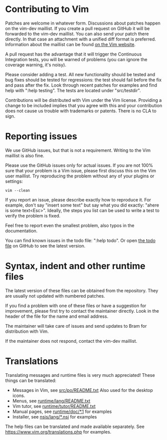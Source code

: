 # Contributing to Vim

Patches are welcome in whatever form.
Discussions about patches happen on the vim-dev maillist.
If you create a pull request on GitHub it will be
forwarded to the vim-dev maillist.  You can also send your patch there
directly.  In that case an attachment with a unified diff format is preferred.
Information about the maillist can be found [on the Vim website].

[on the Vim website]: http://www.vim.org/maillist.php#vim-dev

A pull request has the advantage that it will trigger the Continuous
Integration tests, you will be warned of problems (you can ignore the coverage
warning, it's noisy).

Please consider adding a test.  All new functionality should be tested and bug
fixes should be tested for regressions: the test should fail before the fix and
pass after the fix.  Look through recent patches for examples and find help
with ":help testing".  The tests are located under "src/testdir".

Contributions will be distributed with Vim under the Vim license.  Providing a
change to be included implies that you agree with this and your contribution
does not cause us trouble with trademarks or patents.  There is no CLA to sign.


# Reporting issues

We use GitHub issues, but that is not a requirement.  Writing to the Vim
maillist is also fine.

Please use the GitHub issues only for actual issues. If you are not 100% sure
that your problem is a Vim issue, please first discuss this on the Vim user
maillist.  Try reproducing the problem without any of your plugins or settings:

    vim --clean

If you report an issue, please describe exactly how to reproduce it.
For example, don't say "insert some text" but say what you did exactly:
"ahere is some text&lt;Esc&gt;".
Ideally, the steps you list can be used to write a test to verify the problem
is fixed.

Feel free to report even the smallest problem, also typos in the documentation.

You can find known issues in the todo file: ":help todo".
Or open [the todo file] on GitHub to see the latest version.

[the todo file]: https://github.com/vim/vim/blob/master/runtime/doc/todo.txt


# Syntax, indent and other runtime files

The latest version of these files can be obtained from the repository.
They are usually not updated with numbered patches.

If you find a problem with one of these files or have a suggestion for
improvement, please first try to contact the maintainer directly.
Look in the header of the file for the name and email address.

The maintainer will take care of issues and send updates to Bram for
distribution with Vim.

If the maintainer does not respond, contact the vim-dev maillist.


# Translations

Translating messages and runtime files is very much appreciated!  These things
can be translated:
*   Messages in Vim, see [src/po/README.txt][1]
    Also used for the desktop icons.
*   Menus, see [runtime/lang/README.txt][2]
*   Vim tutor, see [runtime/tutor/README.txt][3]
*   Manual pages, see [runtime/doc/\*.1][4] for examples
*   Installer, see [nsis/lang/\*.nsi][5] for examples

The help files can be translated and made available separately.
See https://www.vim.org/translations.php for examples.

[1]: https://github.com/vim/vim/blob/master/src/po/README.txt
[2]: https://github.com/vim/vim/blob/master/runtime/lang/README.txt
[3]: https://github.com/vim/vim/blob/master/runtime/tutor/README.txt
[4]: https://github.com/vim/vim/blob/master/runtime/doc/vim.1
[5]: https://github.com/vim/vim/blob/master/nsis/lang/english.nsi
